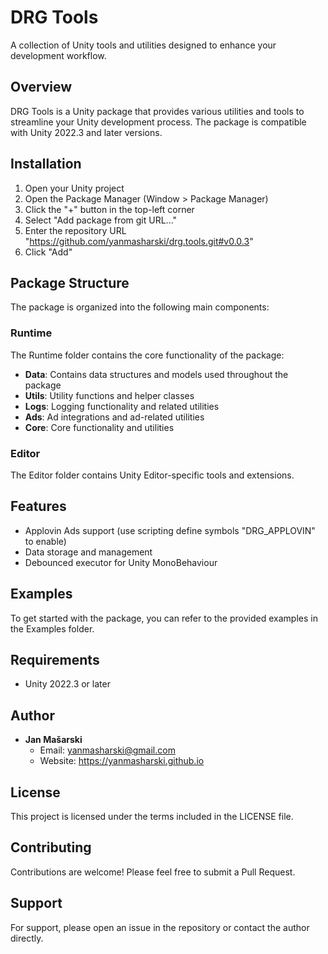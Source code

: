 # DRG Tools

A collection of Unity tools and utilities designed to enhance your development workflow.

## Overview

DRG Tools is a Unity package that provides various utilities and tools to streamline your Unity development process. The package is compatible with Unity 2022.3 and later versions.

## Installation

1. Open your Unity project
2. Open the Package Manager (Window > Package Manager)
3. Click the "+" button in the top-left corner
4. Select "Add package from git URL..."
5. Enter the repository URL "https://github.com/yanmasharski/drg.tools.git#v0.0.3"
6. Click "Add"

## Package Structure

The package is organized into the following main components:

### Runtime

The Runtime folder contains the core functionality of the package:

- **Data**: Contains data structures and models used throughout the package
- **Utils**: Utility functions and helper classes
- **Logs**: Logging functionality and related utilities
- **Ads**: Ad integrations and ad-related utilities
- **Core**: Core functionality and utilities

### Editor

The Editor folder contains Unity Editor-specific tools and extensions.

## Features

- Applovin Ads support (use scripting define symbols "DRG_APPLOVIN" to enable)
- Data storage and management
- Debounced executor for Unity MonoBehaviour

## Examples

To get started with the package, you can refer to the provided examples in the Examples folder.

## Requirements

- Unity 2022.3 or later

## Author

- **Jan Mašarski**
  - Email: yanmasharski@gmail.com
  - Website: https://yanmasharski.github.io

## License

This project is licensed under the terms included in the LICENSE file.

## Contributing

Contributions are welcome! Please feel free to submit a Pull Request.

## Support

For support, please open an issue in the repository or contact the author directly.
